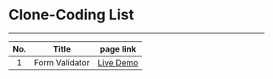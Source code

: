 # Clone-Coding List 
---
|No.|Title|page link|
|:---:|:---:|:---:|
|1|Form Validator|[Live Demo](https://qqyukim.github.io/JavaScript-Study/Form%20Validator/)|
